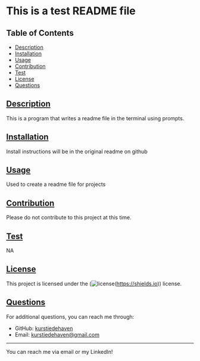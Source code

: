 
# This is a test README file

## Table of Contents
- [Description](#description)
- [Installation](#installation)
- [Usage](#usage)
- [Contribution](#contribution)
- [Test](#test)
- [License](#license)
- [Questions](#questions)

## [Description](#description)
This is a program that writes a readme file in the terminal using prompts.

## [Installation](#installation)
Install instructions will be in the original readme on github

## [Usage](#usage)
Used to create a readme file for projects

## [Contribution](#contribution)
Please do not contribute to this project at this time.

## [Test](#test)
NA

## [License](#license)
This project is licensed under the (![license](https://img.shields.io/badge/license-BSD-blue)(https://shields.io)) license.

## [Questions](#questions)
For additional questions, you can reach me through:
- GitHub: [kurstiedehaven](https://github.com/kurstiedehaven)
- Email: kurstiedehaven@gmail.com

---

You can reach me via email or my LinkedIn!
